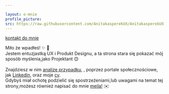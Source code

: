 ```yaml
---

layout: o-mnie
profile_picture:
src: https://raw.githubusercontent.com/AnitakasperekUX/AnitakasperekUX.github.io/main/assets/img/profile-pic.jpg
---
```


[kontakt do mnie](#footer)

 Miło że wpadłeś! :sparkles: :wave: <br>
Jestem entuzjastką UX i Produkt Designu, a ta strona stara się pokazać mój sposób myślenia,jako Projektant :blush: <br><br>
Znajdziesz w nim <a href="https://anitakasperekux.github.io/portfolio">analizę przypadku</a>, , poprzez portale społecznościowe, jak [Linkedin](https://www.linkedin.com/in/anita-kasperek/), oraz moje <a href="https://drive.google.com/drive/folders/1xgnFojJ_J6wicAkPbaV662YhJ7KLHCxb?usp=sharing">cv</a>. 
<br>Gdybyś miał ochotę podzielić się spostrzeżeniami,lub uwagami na temat tej strony,możesz również napisać do mnie <a href="https://www.linkedin.com/in/anita-kasperek/">meila!</a> :envelope:
 



 
